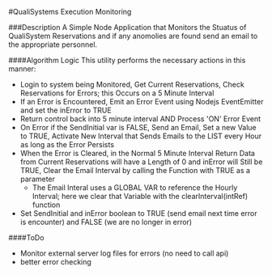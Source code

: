 #QualiSystems Execution Monitoring

###Description
A Simple Node Application that Monitors the Stuatus of QualiSystem Reservations and if any anomolies are found send an email to the appropriate personnel.

####Algorithm Logic
This utility performs the necessary actions in this manner:

* Login to system being Monitored, Get Current Reservations, Check Reservations for Errors; this Occurs on a 5 Minute Interval
* If an Error is Encountered, Emit an Error Event using Nodejs EventEmitter and set the inError to TRUE
* Return control back into 5 minute interval AND Process 'ON' Error Event
* On Error if the SendInitial var is FALSE, Send an Email, Set a new Value to TRUE, Activate New Interval that Sends Emails to the LIST every Hour as long as the Error Persists
* When the Error is Cleared, in the Normal 5 Minute Interval Return Data from Current Reservations will have a Length of 0 and inError will Still be TRUE, Clear the Email Interval by calling the Function with TRUE as a parameter
  * The Email Interal uses a GLOBAL VAR to reference the Hourly Interval; here we clear that Variable with the clearInterval(intRef) function
* Set SendInitial and inError boolean to TRUE (send email next time error is encounter) and FALSE (we are no longer in error)

####ToDo
* Monitor external server log files for errors (no need to call api)
* better error checking
